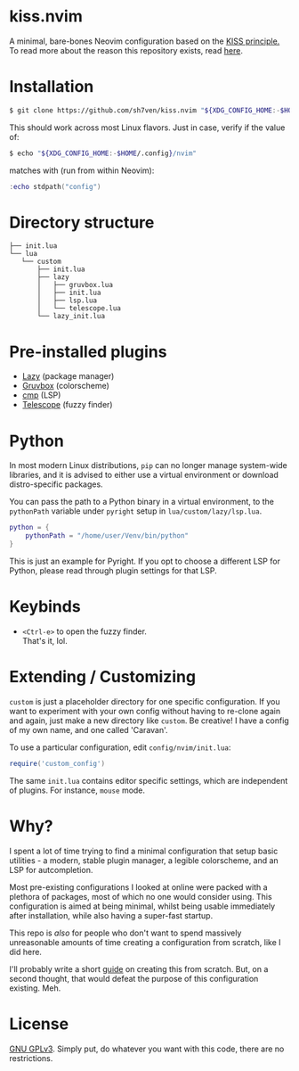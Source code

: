 # kiss.nvim
A minimal, bare-bones Neovim configuration based on the [KISS principle.](https://en.wikipedia.org/wiki/KISS_principle) 
To read more about the reason this repository exists, read [here](#why).

# Installation
```bash
$ git clone https://github.com/sh7ven/kiss.nvim "${XDG_CONFIG_HOME:-$HOME/.config}"/nvim
```

This should work across most Linux flavors. Just in case, verify if the value of:
```bash
$ echo "${XDG_CONFIG_HOME:-$HOME/.config}/nvim"
```

matches with (run from within Neovim):
```lua
:echo stdpath("config")
```

# Directory structure
```
├── init.lua  
└── lua  
   └── custom  
       ├── init.lua  
       ├── lazy  
       │   ├── gruvbox.lua  
       │   ├── init.lua  
       │   ├── lsp.lua  
       │   └── telescope.lua  
       └── lazy_init.lua  
```

  
# Pre-installed plugins
- [Lazy](https://lazy.folke.io/) (package manager)
- [Gruvbox](https://github.com/ellisonleao/gruvbox.nvim) (colorscheme)
- [cmp](https://github.com/hrsh7th/nvim-cmp) (LSP)
- [Telescope](https://github.com/nvim-telescope/telescope.nvim) (fuzzy finder)
  

# Python
In most modern Linux distributions, `pip` can no longer manage system-wide libraries, and it is advised to either use a virtual environment or download 
distro-specific packages.

You can pass the path to a Python binary in a virtual environment, to the `pythonPath` variable under `pyright` setup in `lua/custom/lazy/lsp.lua`.
```lua
python = {
    pythonPath = "/home/user/Venv/bin/python"
}
```

This is just an example for Pyright. If you opt to choose a different LSP for Python,
please read through plugin settings for that LSP.
  
  
# Keybinds
- `<Ctrl-e>` to open the fuzzy finder.  
That's it, lol.


# Extending / Customizing
`custom` is just a placeholder directory for one specific configuration. If you want to 
experiment with your own config without having to re-clone again and again, just make a new directory like `custom`.
Be creative! I have a config of my own name, and one called 'Caravan'.

To use a particular configuration, edit `config/nvim/init.lua`:
```lua
require('custom_config')
```

The same `init.lua` contains editor specific settings, which are independent of plugins.
For instance, `mouse` mode.


# Why?
I spent a lot of time trying to find a minimal configuration that setup basic utilities - a modern,
stable plugin manager, a legible colorscheme, and an LSP for autcompletion.

Most pre-existing configurations I looked at online were packed with a plethora of packages,
most of which no one would consider using. This configuration is aimed at being minimal, whilst being usable 
immediately after installation, while also having a super-fast startup.

This repo is *also* for people who don't want to spend massively unreasonable amounts of time creating a configuration from
scratch, like I did here. 

I'll probably write a short [guide](https://sh7ven.github.io) on creating this from scratch.
But, on a second thought, that would defeat the purpose of this configuration existing. Meh.


# License
[GNU GPLv3](https://www.gnu.org/licenses/gpl-3.0.en.html). Simply put, do whatever you want with this code, there are no restrictions.
